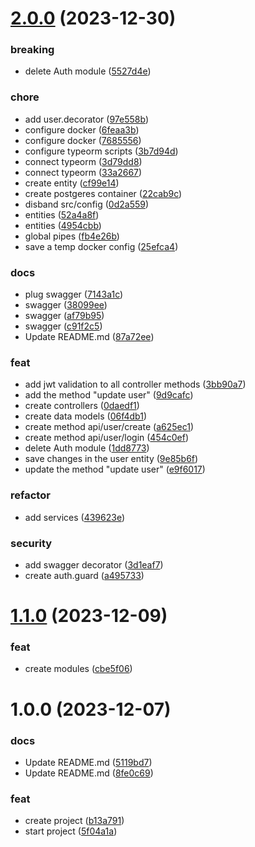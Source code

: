 # [2.0.0](https://github.com/GRD-1/CueCards-demo/compare/v1.1.0...v2.0.0) (2023-12-30)


### breaking

* delete Auth module ([5527d4e](https://github.com/GRD-1/CueCards-demo/commit/5527d4e7d7cfde3ef4d9d023d2067ed832f02a6b))

### chore

* add user.decorator ([97e558b](https://github.com/GRD-1/CueCards-demo/commit/97e558b86736e33b4e0ac8e9d79013790318c2ac))
* configure docker ([6feaa3b](https://github.com/GRD-1/CueCards-demo/commit/6feaa3b63b2cc148f830c49c4f20b33b7ad1a1d9))
* configure docker ([7685556](https://github.com/GRD-1/CueCards-demo/commit/7685556bd07cb0dabf70a5a0e1f62df6df224c1b))
* configure typeorm scripts ([3b7d94d](https://github.com/GRD-1/CueCards-demo/commit/3b7d94daa6964015f40296b6afe3b674019fb375))
* connect typeorm ([3d79dd8](https://github.com/GRD-1/CueCards-demo/commit/3d79dd8cf57d9e475c9002d206b182bde5aa2669))
* connect typeorm ([33a2667](https://github.com/GRD-1/CueCards-demo/commit/33a266794fee50c0214098e628082270f6515bba))
* create entity ([cf99e14](https://github.com/GRD-1/CueCards-demo/commit/cf99e14d9a0c5423c359e3793f03525a1f75ba93))
* create postgeres container ([22cab9c](https://github.com/GRD-1/CueCards-demo/commit/22cab9ca6e67c3bd4f8a6dd42ddc77214555593a))
* disband src/config ([0d2a559](https://github.com/GRD-1/CueCards-demo/commit/0d2a559a065229200ed8f95d90a78c853702f47f))
* entities ([52a4a8f](https://github.com/GRD-1/CueCards-demo/commit/52a4a8f02e40695bd48fd020eea6159f6e1b79d4))
* entities ([4954cbb](https://github.com/GRD-1/CueCards-demo/commit/4954cbb393ef29aa86f5c708920f684f8afd664f))
* global pipes ([fb4e26b](https://github.com/GRD-1/CueCards-demo/commit/fb4e26bb9e8fa729a54c1acfe04ea25bb036bf5e))
* save a temp docker config ([25efca4](https://github.com/GRD-1/CueCards-demo/commit/25efca46b99d9bec73b03198a485bfab0d7ff4f7))

### docs

* plug swagger ([7143a1c](https://github.com/GRD-1/CueCards-demo/commit/7143a1ce96160b9ec106e14bc3c3d1c6ea74b1ec))
* swagger ([38099ee](https://github.com/GRD-1/CueCards-demo/commit/38099ee837b7aa8f05a514a5a06fa4f6a3902dc3))
* swagger ([af79b95](https://github.com/GRD-1/CueCards-demo/commit/af79b951d39645e72aa4e832b782e41d7f25e255))
* swagger ([c91f2c5](https://github.com/GRD-1/CueCards-demo/commit/c91f2c53c93799669728d4a6e4d066b891a5e4d9))
* Update README.md ([87a72ee](https://github.com/GRD-1/CueCards-demo/commit/87a72eec14c093a3608aa846c805b3a6b7470129))

### feat

* add jwt validation to all controller methods ([3bb90a7](https://github.com/GRD-1/CueCards-demo/commit/3bb90a7d620cec2f014ea80aa494ef8a74f0c99a))
* add the method "update user" ([9d9cafc](https://github.com/GRD-1/CueCards-demo/commit/9d9cafce63999dd73dcbf9d38639142fa78c5c75))
* create controllers ([0daedf1](https://github.com/GRD-1/CueCards-demo/commit/0daedf1473058c35124d64c0e21baa61883fbb50))
* create data models ([06f4db1](https://github.com/GRD-1/CueCards-demo/commit/06f4db1de96627e5ef4bc7f2aef88abd56759a69))
* create method api/user/create ([a625ec1](https://github.com/GRD-1/CueCards-demo/commit/a625ec19fec7d4d5f6a4d014b0085bdbe2a48b2c))
* create method api/user/login ([454c0ef](https://github.com/GRD-1/CueCards-demo/commit/454c0ef27f3b4931c8c706c95636bfac5c22cd60))
* delete Auth module ([1dd8773](https://github.com/GRD-1/CueCards-demo/commit/1dd8773361214d254b5f621987cbdf1f47a57dfe))
* save changes in the user entity ([9e85b6f](https://github.com/GRD-1/CueCards-demo/commit/9e85b6f2214f58b05353e09376f33f2bf65eb9c2))
* update the method "update user" ([e9f6017](https://github.com/GRD-1/CueCards-demo/commit/e9f60179c3d86308199433fcffd7786e26f6f1eb))

### refactor

* add services ([439623e](https://github.com/GRD-1/CueCards-demo/commit/439623ed41d9c419eac4824a55307598203f320c))

### security

* add swagger decorator ([3d1eaf7](https://github.com/GRD-1/CueCards-demo/commit/3d1eaf799f3cee2a75f1f9121f58315f8d95412c))
* create auth.guard ([a495733](https://github.com/GRD-1/CueCards-demo/commit/a495733adceb3232932a2455ff328b2248dc9bad))

# [1.1.0](https://github.com/GRD-1/CueCards-demo/compare/v1.0.0...v1.1.0) (2023-12-09)


### feat

* create modules ([cbe5f06](https://github.com/GRD-1/CueCards-demo/commit/cbe5f06d6d649296461969e6df803d794c949926))

# 1.0.0 (2023-12-07)


### docs

* Update README.md ([5119bd7](https://github.com/GRD-1/CueCards-demo/commit/5119bd74dad867b2ef77678ef06dc6fd2a8679f5))
* Update README.md ([8fe0c69](https://github.com/GRD-1/CueCards-demo/commit/8fe0c699fdb2f0e3027d2647cd06612d0e0b7b42))

### feat

* create project ([b13a791](https://github.com/GRD-1/CueCards-demo/commit/b13a791fedea6807c58135425d22a748e7553822))
* start project ([5f04a1a](https://github.com/GRD-1/CueCards-demo/commit/5f04a1a4d18ae77ba157f5fa626c407ecbb0089f))

